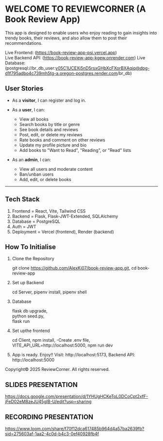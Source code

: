 # WELCOME TO REVIEWCORNER (A Book Review App)

This app is designed to enable users who enjoy reading to gain insights into trendy books, their reviews, and also allow them to post their recommendations.

Live Frontend: (https://book-review-app-psi.vercel.app)  
Live Backend API: (https://book-review-app-kgew.onrender.com)
Live Database: (postgresql://br_db_user:y05C1UCEXj5nD5rsxGHbXcFXorBXAqiq@dpg-d1f795adbo4c739mh5tg-a.oregon-postgres.render.com/br_db)


## User Stories

- As a **visitor**, I can register and log in.

- As a **user**, I can:
  - View all books
  - Search books by title or genre
  - See book details and reviews
  - Post, edit, or delete my reviews
  - Rate books and comment on other reviews
  - Update my profile picture and bio
  - Add books to "Want to Read", "Reading", or "Read" lists

- As an **admin**, I can:
  - View all users and moderate content
  - Ban/unban users
  - Add, edit, or delete books

---

## Tech Stack

1. Frontend = React, Vite, Tailwind CSS 
2. Backend = Flask, Flask-JWT-Extended, SQLAlchemy 
3. Database = PostgreSQL 
4. Auth = JWT 
5. Deployment = Vercel (frontend), Render (backend) 

## How To Initialise
1. Clone the Repository

   git clone https://github.com/AlexKi07/book-review-app.git,
    cd book-review-app

3. Set up Backend

    cd Server,
    pipenv install,
    pipenv shell

3. Database
    
    flask db upgrade,  
    python seed.py,       
    flask run 

4. Set upthe  frontend
    
    cd Client,
    npm install,
    -Create .env file,
    VITE_API_URL=http://localhost:5000,
    npm run dev

5. App is ready. Enjoy!!
      Visit: http://localhost:5173,
      Backend API: http://localhost:5000


Copyright©
2025 ReviewCorner. All rights reserved.

## SLIDES PRESENTATION
https://docs.google.com/presentation/d/1YHUgHCKeToL0DCoCpt2xfF-jFeD02eM8zeJU45gIB-U/edit?usp=sharing

## RECORDING PRESENTATION
https://www.loom.com/share/f70f12dca617485b964d4a57ba2639fb?sid=275603af-1aa2-4c0d-b4c3-0ef40928fb4f


